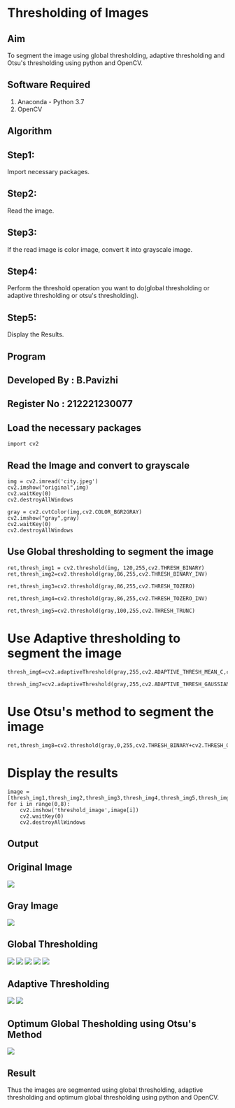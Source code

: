 # Thresholding of Images
## Aim
To segment the image using global thresholding, adaptive thresholding and Otsu's thresholding using python and OpenCV.

## Software Required
1. Anaconda - Python 3.7
2. OpenCV

## Algorithm

## Step1:
Import necessary packages.

## Step2:
Read the image.

## Step3:
If the read image is color image, convert it into grayscale image.

## Step4:
Perform the threshold operation you want to do(global thresholding or adaptive thresholding or otsu's thresholding).

## Step5:
Display the Results.

## Program
## Developed By : B.Pavizhi
## Register No : 212221230077
## Load the necessary packages
```
import cv2
```
## Read the Image and convert to grayscale
```
img = cv2.imread('city.jpeg')
cv2.imshow("original",img)
cv2.waitKey(0)
cv2.destroyAllWindows

gray = cv2.cvtColor(img,cv2.COLOR_BGR2GRAY)
cv2.imshow("gray",gray)
cv2.waitKey(0)
cv2.destroyAllWindows
```
## Use Global thresholding to segment the image
```
ret,thresh_img1 = cv2.threshold(img, 120,255,cv2.THRESH_BINARY)
ret,thresh_img2=cv2.threshold(gray,86,255,cv2.THRESH_BINARY_INV)

ret,thresh_img3=cv2.threshold(gray,86,255,cv2.THRESH_TOZERO)

ret,thresh_img4=cv2.threshold(gray,86,255,cv2.THRESH_TOZERO_INV)

ret,thresh_img5=cv2.threshold(gray,100,255,cv2.THRESH_TRUNC)
```
# Use Adaptive thresholding to segment the image
```
thresh_img6=cv2.adaptiveThreshold(gray,255,cv2.ADAPTIVE_THRESH_MEAN_C,cv2.THRESH_BINARY,11,2)

thresh_img7=cv2.adaptiveThreshold(gray,255,cv2.ADAPTIVE_THRESH_GAUSSIAN_C,cv2.THRESH_BINARY,11,2)
```


# Use Otsu's method to segment the image 
```
ret,thresh_img8=cv2.threshold(gray,0,255,cv2.THRESH_BINARY+cv2.THRESH_OTSU)

```



# Display the results
```
image = [thresh_img1,thresh_img2,thresh_img3,thresh_img4,thresh_img5,thresh_img6,thresh_img7,thresh_img8]
for i in range(0,8):
    cv2.imshow('threshold_image',image[i])
    cv2.waitKey(0)
    cv2.destroyAllWindows
```

## Output

## Original Image
![](./1.png)
## Gray Image
![](./2.png)
## Global Thresholding
![](./3.png)
![](./4.png)
![](./5.png)
![](./6.png)
![](./7.png)

## Adaptive Thresholding
![](./8.png)
![](./9.png)

## Optimum Global Thesholding using Otsu's Method
![](./10.png)

## Result
Thus the images are segmented using global thresholding, adaptive thresholding and optimum global thresholding using python and OpenCV.

